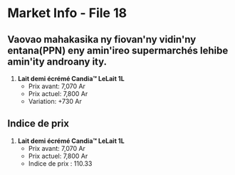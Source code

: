 # Market Info - File 18

## Vaovao mahakasika ny fiovan'ny vidin'ny entana(PPN) eny amin'ireo supermarchés lehibe amin'ity androany ity.

1. **Lait demi écrémé Candia™ LeLait 1L**
   - Prix avant: 7,070 Ar
   - Prix actuel: 7,800 Ar
   - Variation: +730 Ar



## Indice de prix

1. **Lait demi écrémé Candia™ LeLait 1L**
   - Prix avant: 7,070 Ar
   - Prix actuel: 7,800 Ar
   - Indice de prix : 110.33

